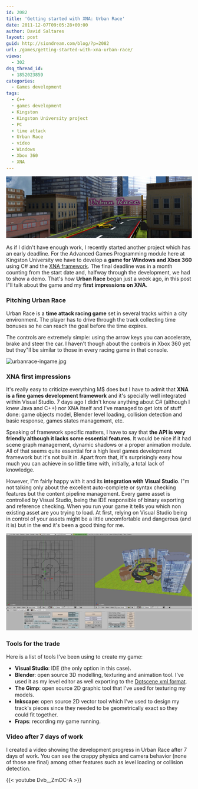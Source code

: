 ```yaml
---
id: 2082
title: 'Getting started with XNA: Urban Race'
date: 2011-12-07T09:05:28+00:00
author: David Saltares
layout: post
guid: http://siondream.com/blog/?p=2082
url: /games/getting-started-with-xna-urban-race/
views:
  - 302
dsq_thread_id:
  - 1852023859
categories:
  - Games development
tags:
  - C++
  - games development
  - Kingston
  - Kingston University project
  - PC
  - time attack
  - Urban Race
  - vídeo
  - Windows
  - Xbox 360
  - XNA
---
```


![urbanrace.jpg](/img/wp/urbanrace.jpg)

As if I didn't have enough work, I recently started another project which has an early deadline. For the Advanced Games Programming module here at Kingston University we have to develop a **game for Windows and Xbox 360** using C# and the [XNA framework](http://en.wikipedia.org/wiki/Microsoft_XNA). The final deadline was in a month counting from the start date and, halfway through the development, we had to show a demo. That's how **Urban Race** began just a week ago, in this post I"ll talk about the game and my **first impressions on XNA**.

### Pitching Urban Race

Urban Race is a **time attack racing game** set in several tracks within a city environment. The player has to drive through the track collecting time bonuses so he can reach the goal before the time expires.

The controls are extremely simple: using the arrow keys you can accelerate, brake and steer the car. I haven't though about the controls in Xbox 360 yet but they"ll be similar to those in every racing game in that console.

![urbanrace-ingame.jpg](/img/urban-race/urbanrace-5.jpg)


### XNA first impressions

It's really easy to criticize everything M$ does but I have to admit that **XNA is a fine games development framework** and it's specially well integrated within Visual Studio. 7 days ago I didn't know anything about C# (although I knew Java and C++) nor XNA itself and I've managed to get lots of stuff done: game objects model, Blender level loading, collision detection and basic response, games states management, etc.

Speaking of framework specific matters, I have to say that **the API is very friendly although it lacks some essential features**. It would be nice if it had scene graph management, dynamic shadows or a proper animation module. All of that seems quite essential for a high level games development framework but it's not built in. Apart from that, it's surprisingly easy how much you can achieve in so little time with, initially, a total lack of knowledge.

However, I"m fairly happy with it and its **integration with Visual Studio**. I"m not talking only about the excellent auto-complete or syntax checking features but the content pipeline management. Every game asset is controlled by Visual Studio, being the IDE responsible of binary exporting and reference checking. When you run your game it tells you which non existing asset are you trying to load. At first, relying on Visual Studio being in control of your assets might be a little uncomfortable and dangerous (and it is) but in the end it's been a good thing for me.

![urbanrace-blender.jpg](/img/wp/urbanrace-blender.jpg)

### Tools for the trade

Here is a list of tools I've been using to create my game:

*   <span class="Apple-style-span" style="line-height: 18px;">**Visual Studio**: IDE (the only option in this case).</span>
*   <span class="Apple-style-span" style="line-height: 18px;">**Blender**: open source 3D modelling, texturing and animation tool. I've used it as my level editor as well exporting to the [Dotscene xml format](http://www.ogre3d.org/tikiwiki/DotScene).</span>
*   <span class="Apple-style-span" style="line-height: 18px;">**The Gimp**: open source 2D graphic tool that I've used for texturing my models.</span>
*   <span class="Apple-style-span" style="line-height: 18px;">**Inkscape**: open source 2D vector tool which I've used to design my track's pieces since they needed to be geometrically exact so they could fit together.</span>
*   <span class="Apple-style-span" style="line-height: 18px;">**Fraps**: recording my game running.</span>

### Video after 7 days of work

I created a video showing the development progress in Urban Race after 7 days of work. You can see the crappy physics and camera behavior (none of those are final) among other features such as level loading or collision detection.

{{< youtube Dvb__ZmDC-A >}}